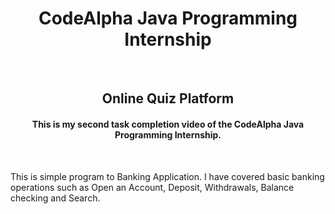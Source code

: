 <h1 align="center">CodeAlpha Java Programming Internship</h1>
<br>

<h2 align="center">Online Quiz Platform</h2>
<h4 align="center">This is my second task completion video of the CodeAlpha Java Programming Internship.</h4>
 <br>
 
 <p>This is simple program to Banking Application. I have covered basic banking operations such as Open an Account, Deposit, Withdrawals, Balance checking and Search.</p>

